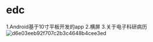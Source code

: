 # edc
1.Android基于10寸平板开发的app
2.横屏
3.关于电子科研病历
![d6e03eeb92f707c2b3c4648b4cee3ed](https://user-images.githubusercontent.com/10556313/207005310-fab4ee59-f218-4324-8b76-93054e668d69.png)
